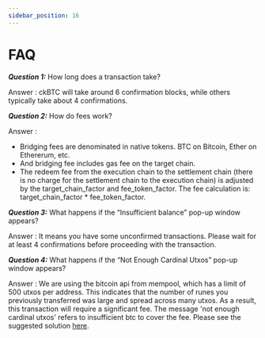 ```yaml
---
sidebar_position: 16
---
```


# FAQ
***Question 1:*** How long does a transaction take?

Answer : ckBTC will take around 6 confirmation blocks, while others typically take about 4 confirmations.


***Question 2:*** How do fees work?

Answer : 
* Bridging fees are denominated in native tokens. BTC on Bitcoin, Ether on Ethererum, etc. 
* And bridging fee includes gas fee on the target chain.
* The redeem fee from the execution chain to the settlement chain (there is no charge for the settlement chain to the execution chain) is adjusted by the target_chain_factor and fee_token_factor. The fee calculation is: target_chain_factor * fee_token_factor.

***Question 3:***  What happens if the “Insufficient balance” pop-up window appears?

Answer : It means you have some unconfirmed transactions. Please wait for at least 4 confirmations before proceeding with the transaction.


***Question 4:*** What happens if the “Not Enough Cardinal Utxos” pop-up window appears?

Answer : We are using the bitcoin api from mempool, which has a limit of 500 utxos per address. This indicates that the number of runes you previously transferred was large and spread across many utxos. As a result, this transaction will require a significant fee. The message 'not enough cardinal utxos' refers to insufficient btc to cover the fee. Please see the suggested solution [here](https://support.xverse.app/hc/en-us/articles/22556402106893-Understanding-UTXO-Management-in-Bitcoin-Transactions#h_01HJ57PH9E7J939P6NJ2HQNN1E).
